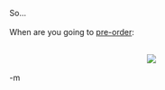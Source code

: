 So...<br /><br />When are you going to <a href="http://www.amazon.com/exec/obidos/ASIN/B0002G71T0/modusponens-20/102-4933216-3389758?%5Fencoding=UTF8&camp=1789&link%5Fcode=xm2">pre-order</a>:<br /><br /><center><a href="http://www.amazon.com/exec/obidos/ASIN/B0002G71T0/modusponens-20/102-4933216-3389758?%5Fencoding=UTF8&camp=1789&link%5Fcode=xm2"><img src="http://images.amazon.com/images/P/B0002G71T0.01._SCMZZZZZZZ_.jpg"></a></center><br />-m